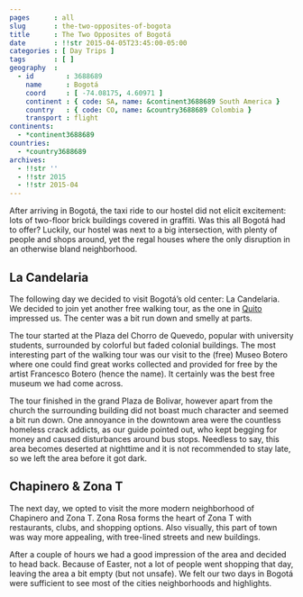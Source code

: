 ```yaml
---
pages      : all
slug       : the-two-opposites-of-bogota
title      : The Two Opposites of Bogotá
date       : !!str 2015-04-05T23:45:00-05:00
categories : [ Day Trips ]
tags       : [ ]
geography  :
  - id        : 3688689
    name      : Bogotá
    coord     : [ -74.08175, 4.60971 ]
    continent : { code: SA, name: &continent3688689 South America }
    country   : { code: CO, name: &country3688689 Colombia }
    transport : flight
continents:
  - *continent3688689
countries:
  - *country3688689
archives:
  - !!str ''
  - !!str 2015
  - !!str 2015-04
---
```


After arriving in Bogotá, the taxi ride to our hostel did not elicit excitement: lots of two-floor brick buildings covered in graffiti. Was this all Bogotá had to offer? Luckily, our hostel was next to a big intersection, with plenty of people and shops around, yet the regal houses where the only disruption in an otherwise bland neighborhood.

## La Candelaria
The following day we decided to visit Bogotá’s old center: La Candelaria. We decided to join yet another free walking tour, as the one in [Quito](/blog/equatorial-quito.html) impressed us. The center was a bit run down and smelly at parts.

The tour started at the Plaza del Chorro de Quevedo, popular with university students, surrounded by colorful but faded colonial buildings. The most interesting part of the walking tour was our visit to the (free) Museo Botero where one could find great works collected and provided for free by the artist Francesco Botero (hence the name). It certainly was the best free museum we had come across.

The tour finished in the grand Plaza de Bolivar, however apart from the church the surrounding building did not boast much character and seemed a bit run down. One annoyance in the downtown area were the countless homeless crack addicts, as our guide pointed out, who kept begging for money and caused disturbances around bus stops. Needless to say, this area becomes deserted at nighttime and it is not recommended to stay late, so we left the area before it got dark.

## Chapinero & Zona T
The next day, we opted to visit the more modern neighborhood of Chapinero and Zona T. Zona Rosa forms the heart of Zona T with restaurants, clubs, and shopping options. Also visually, this part of town was way more appealing, with tree-lined streets and new buildings.

After a couple of hours we had a good impression of the area and decided to head back. Because of Easter, not a lot of people went shopping that day, leaving the area a bit empty (but not unsafe). We felt our two days in Bogotá were sufficient to see most of the cities neighborhoods and highlights.